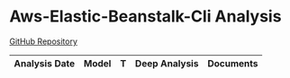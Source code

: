 # Aws-Elastic-Beanstalk-Cli Analysis

[GitHub Repository](https://github.com/aws/aws-elastic-beanstalk-cli)

| Analysis Date | Model | T | Deep Analysis | Documents |
|---------------|-------|---|:-------------:|-----------|